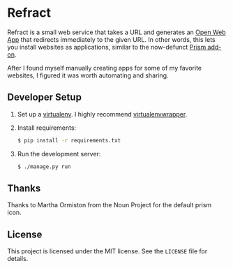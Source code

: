 # Refract

Refract is a small web service that takes a URL and generates an [Open Web App](https://developer.mozilla.org/en-US/Apps) that redirects immediately to the given URL. In other words, this lets you install websites as applications, similar to the now-defunct [Prism add-on](http://en.wikipedia.org/wiki/Mozilla_Prism).

After I found myself manually creating apps for some of my favorite websites, I figured it was worth automating and sharing.

## Developer Setup

1. Set up a [virtualenv](https://virtualenv.pypa.io/en/latest/). I highly recommend [virtualenvwrapper](http://virtualenvwrapper.readthedocs.org/en/latest/).

2. Install requirements:

   ```sh
   $ pip install -r requirements.txt
   ```

3. Run the development server:

   ```sh
   $ ./manage.py run
   ```

## Thanks

Thanks to Martha Ormiston from the Noun Project for the default prism icon.

## License

This project is licensed under the MIT license. See the `LICENSE` file for details.
